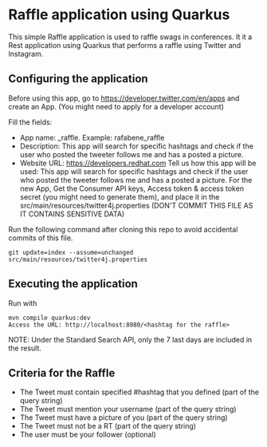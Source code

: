 Raffle application using Quarkus
================================

This simple Raffle application is used to raffle swags in conferences. It it a
Rest application using Quarkus that performs a raffle using Twitter and Instagram. 

Configuring the application
---------------------------

Before using this app, go to https://developer.twitter.com/en/apps and create an App. (You might need to apply for a developer account)

Fill the fields:

- App name: _raffle. Example: rafabene_raffle
- Description: This app will search for specific hashtags and check if the user who posted the tweeter follows me and has a posted a picture.
- Website URL: https://developers.redhat.com
Tell us how this app will be used: This app will search for specific hashtags and check if the user who posted the tweeter follows me and has a posted a picture.
For the new App, Get the Consumer API keys, Access token & access token secret (you might need to generate them), and place it in the src/main/resources/twitter4j.properties (DON'T COMMIT THIS FILE AS IT CONTAINS SENSITIVE DATA)

Run the following command after cloning this repo to avoid accidental commits of this file.

```
git update=index --assume=unchanged src/main/resources/twitter4j.properties
```

Executing the application
-------------------------

Run with

```
mvn compile quarkus:dev
Access the URL: http://localhost:8080/<hashtag for the raffle>
```

NOTE: Under the Standard Search API, only the 7 last days are included in the result.

Criteria for the Raffle
-----------------------

- The Tweet must contain specified #hashtag that you defined (part of the query string)
- The Tweet must mention your username (part of the query string)
- The Tweet must have a picture of you (part of the query string)
- The Tweet must not be a RT (part of the query string)
- The user must be your follower (optional)